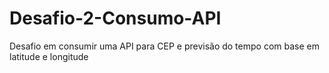 # Desafio-2-Consumo-API
Desafio em consumir uma API para CEP e previsão do tempo com base em latitude e longitude
